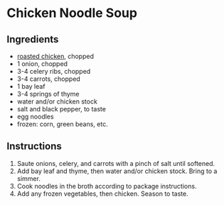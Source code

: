 # Chicken Noodle Soup

## Ingredients

- [roasted chicken](roasted-chicken.md), chopped
- 1 onion, chopped
- 3-4 celery ribs, chopped
- 3-4 carrots, chopped
- 1 bay leaf
- 3-4 springs of thyme
- water and/or chicken stock
- salt and black pepper, to taste
- egg noodles
- frozen: corn, green beans, etc.

## Instructions

1. Saute onions, celery, and carrots with a pinch of salt until softened.
2. Add bay leaf and thyme, then water and/or chicken stock. Bring to a simmer.
3. Cook noodles in the broth according to package instructions.
4. Add any frozen vegetables, then chicken. Season to taste.
